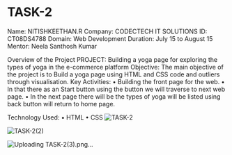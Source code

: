 # TASK-2
Name: NITISHKEETHAN.R
Company: CODECTECH IT SOLUTIONS
ID:  CT08DS4788
Domain: Web Development 
Duration: July 15 to August 15 
Mentor: Neela Santhosh Kumar

Overview of the Project PROJECT: Building a yoga page for exploring the types of yoga in the e-commerce platform Objective: The main objective of the project is to Build a yoga page using HTML and CSS code and outliers through visualisation. Key Activities: • Building the front page for the web. • In that there as an Start button using the button we will traverse to next web page. • In the next page there will be the types of yoga will be listed using back button will return to home page.

Technology Used: • HTML • CSS
![TASK-2](https://github.com/user-attachments/assets/1e08721e-522c-4dcd-bbe1-0c02c905db0c)

![TASK-2(2)](https://github.com/user-attachments/assets/945503ab-4475-41c9-8cdb-ac5f4b5e48a2)

![Uploading TASK-2(3).png…]()
